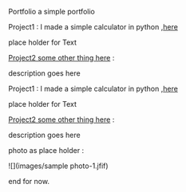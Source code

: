 Portfolio
a simple portfolio

Project1 :
I made a simple calculator in python ,[here](https://github.com/Jpnsamurai/project-one)

place holder for Text

[Project2 some other thing here](https://github.com/Jpnsamurai/Programing-) : 



description goes here 




Project1 :
I made a simple calculator in python ,[here](https://github.com/Jpnsamurai/project-one)

place holder for Text

[Project2 some other thing here](https://github.com/Jpnsamurai/Programing-) : 



description goes here 


photo as place holder :

![](images/sample photo-1.jfif)

end for now.

